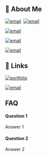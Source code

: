 ## 🚀 About Me

[![email](https://img.shields.io/badge/js-f0db4f?style=for-the-badge&logo=javascript&logoColor=black)](https://muhammadalidadi.ir)&nbsp;
[![email](https://img.shields.io/badge/react-5356FF?style=for-the-badge&logo=react&logoColor=black)](https://muhammadalidadi.ir)&nbsp;

[![email](https://img.shields.io/badge/typrescript-5356FF?style=for-the-badge&logo=typescript&logoColor=black)](https://muhammadalidadi.ir) 

[![email](https://img.shields.io/badge/python-5755FE?style=for-the-badge&logo=python&logoColor=black)](https://muhammadalidadi.ir)

[![email](https://img.shields.io/badge/django-2C7865?style=for-the-badge&logo=django&logoColor=black)](https://muhammadalidadi.ir)




## 🔗 Links
[![portfolio](https://img.shields.io/badge/my_portfolio-000?style=for-the-badge&logo=ko-fi&logoColor=white)](https://muhammadalidadi.ir/)

[![email](https://img.shields.io/badge/mo.alidadi@gmail.com-0A66C2?style=for-the-badge&logo=e&logoColor=white)](mailto:mo.alidadi@gmail.com)




## FAQ

#### Question 1

Answer 1

#### Question 2

Answer 2

